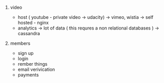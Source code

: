 1. video 
    - host ( youtube - private video -> udacity)
                -> vimeo, wistia 
                -> self hosted - nginx
    - analytics 
        -> lot of data ( this requres a non relational databases ) -> cassandra 
        



2. members 
    - sign up 
    - login 
    - rember things 
    - email verivication 
    - payments 
